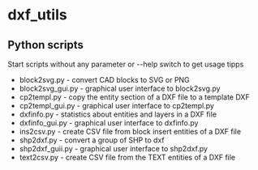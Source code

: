 # dxf_utils

## Python scripts

Start scripts without any parameter or --help switch to get usage tipps

* block2svg.py - convert CAD blocks to SVG or PNG
* block2svg_gui.py - graphical user interface to block2svg.py
* cp2templ.py - copy the entity section of a DXF file to a template DXF
* cp2templ_gui.py - graphical user interface to cp2templ.py
* dxfinfo.py  - statistics about entities and layers in a DXF file
* dxfinfo_gui.py - graphical user interface to dxfinfo.py
* ins2csv.py - create CSV file from block insert entities of a DXF file
* shp2dxf.py - convert a group of SHP to dxf
* shp2dxf_guii.py - graphical user interface to shp2dxf.py
* text2csv.py - create CSV file from the TEXT entities of a DXF file
